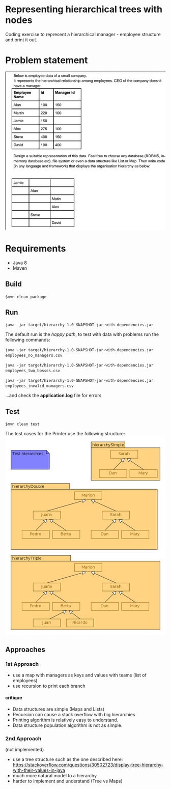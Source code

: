 # Representing hierarchical trees with nodes

Coding exercise to represent a hierarchical manager - employee
structure and print it out.

# Problem statement
![problem statement](https://github.com/runnerdave/hierarchy-coding-exercise/blob/master/problem-for-momenton.png)

# Requirements
* Java 8
* Maven

## Build
``$mvn clean package``

## Run
``java -jar target/hierarchy-1.0-SNAPSHOT-jar-with-dependencies.jar``

The default run is the _happy path_, to test with data with problems run the following commands:

``java -jar target/hierarchy-1.0-SNAPSHOT-jar-with-dependencies.jar employees_no_managers.csv``

``java -jar target/hierarchy-1.0-SNAPSHOT-jar-with-dependencies.jar employees_two_bosses.csv``

``java -jar target/hierarchy-1.0-SNAPSHOT-jar-with-dependencies.jar employees_invalid_managers.csv``

...and check the **application.log** file for errors

## Test
``$mvn clean test``

The test cases for the Printer use the following structure:
![test hierarchies](https://github.com/runnerdave/hierarchy-coding-exercise/blob/master/testHierarchies.png)

## Approaches

### 1st Approach
* use a map with managers as keys and values with teams (list of employees)
* use recursion to print each branch
    
#### critique
* Data structures are simple (Maps and Lists)
* Recursion can cause a stack overflow with big hierarchies
* Printing algorithm is relatively easy to understand.
* Data structure population algorithm is not as simple.

### 2nd Approach
(not implemented)
* use a tree structure such as the one described here:
https://stackoverflow.com/questions/30502723/display-tree-hierarchy-with-their-values-in-java
* much more natural model to a hierarchy
* harder to implement and understand (Tree vs Maps)
